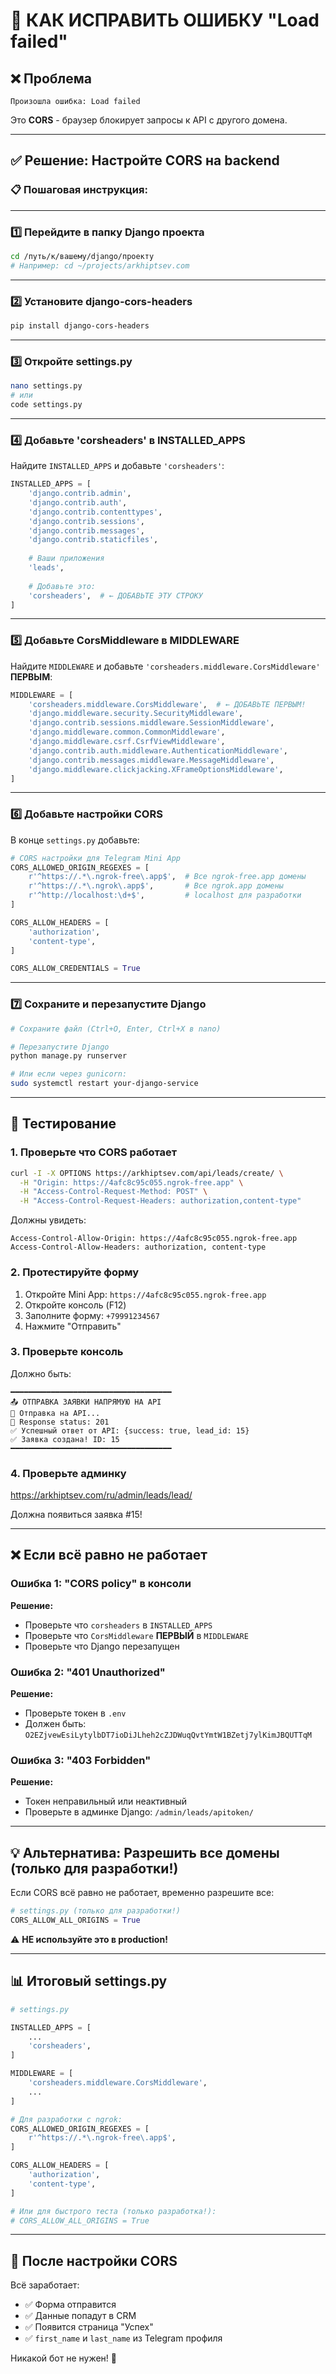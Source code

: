 # 🔧 КАК ИСПРАВИТЬ ОШИБКУ "Load failed"

## ❌ Проблема

```
Произошла ошибка: Load failed
```

Это **CORS** - браузер блокирует запросы к API с другого домена.

---

## ✅ Решение: Настройте CORS на backend

### 📋 Пошаговая инструкция:

---

### 1️⃣ Перейдите в папку Django проекта

```bash
cd /путь/к/вашему/django/проекту
# Например: cd ~/projects/arkhiptsev.com
```

---

### 2️⃣ Установите django-cors-headers

```bash
pip install django-cors-headers
```

---

### 3️⃣ Откройте settings.py

```bash
nano settings.py
# или
code settings.py
```

---

### 4️⃣ Добавьте 'corsheaders' в INSTALLED_APPS

Найдите `INSTALLED_APPS` и добавьте `'corsheaders'`:

```python
INSTALLED_APPS = [
    'django.contrib.admin',
    'django.contrib.auth',
    'django.contrib.contenttypes',
    'django.contrib.sessions',
    'django.contrib.messages',
    'django.contrib.staticfiles',
    
    # Ваши приложения
    'leads',
    
    # Добавьте это:
    'corsheaders',  # ← ДОБАВЬТЕ ЭТУ СТРОКУ
]
```

---

### 5️⃣ Добавьте CorsMiddleware в MIDDLEWARE

Найдите `MIDDLEWARE` и добавьте `'corsheaders.middleware.CorsMiddleware'` **ПЕРВЫМ**:

```python
MIDDLEWARE = [
    'corsheaders.middleware.CorsMiddleware',  # ← ДОБАВЬТЕ ПЕРВЫМ!
    'django.middleware.security.SecurityMiddleware',
    'django.contrib.sessions.middleware.SessionMiddleware',
    'django.middleware.common.CommonMiddleware',
    'django.middleware.csrf.CsrfViewMiddleware',
    'django.contrib.auth.middleware.AuthenticationMiddleware',
    'django.contrib.messages.middleware.MessageMiddleware',
    'django.middleware.clickjacking.XFrameOptionsMiddleware',
]
```

---

### 6️⃣ Добавьте настройки CORS

В конце `settings.py` добавьте:

```python
# CORS настройки для Telegram Mini App
CORS_ALLOWED_ORIGIN_REGEXES = [
    r'^https://.*\.ngrok-free\.app$',  # Все ngrok-free.app домены
    r'^https://.*\.ngrok\.app$',       # Все ngrok.app домены
    r'^http://localhost:\d+$',         # localhost для разработки
]

CORS_ALLOW_HEADERS = [
    'authorization',
    'content-type',
]

CORS_ALLOW_CREDENTIALS = True
```

---

### 7️⃣ Сохраните и перезапустите Django

```bash
# Сохраните файл (Ctrl+O, Enter, Ctrl+X в nano)

# Перезапустите Django
python manage.py runserver

# Или если через gunicorn:
sudo systemctl restart your-django-service
```

---

## 🧪 Тестирование

### 1. Проверьте что CORS работает

```bash
curl -I -X OPTIONS https://arkhiptsev.com/api/leads/create/ \
  -H "Origin: https://4afc8c95c055.ngrok-free.app" \
  -H "Access-Control-Request-Method: POST" \
  -H "Access-Control-Request-Headers: authorization,content-type"
```

Должны увидеть:
```
Access-Control-Allow-Origin: https://4afc8c95c055.ngrok-free.app
Access-Control-Allow-Headers: authorization, content-type
```

### 2. Протестируйте форму

1. Откройте Mini App: `https://4afc8c95c055.ngrok-free.app`
2. Откройте консоль (F12)
3. Заполните форму: `+79991234567`
4. Нажмите "Отправить"

### 3. Проверьте консоль

Должно быть:
```
━━━━━━━━━━━━━━━━━━━━━━━━━━━━━━━━━━━━
📤 ОТПРАВКА ЗАЯВКИ НАПРЯМУЮ НА API
📡 Отправка на API...
📡 Response status: 201
✅ Успешный ответ от API: {success: true, lead_id: 15}
✅ Заявка создана! ID: 15
━━━━━━━━━━━━━━━━━━━━━━━━━━━━━━━━━━━━
```

### 4. Проверьте админку

https://arkhiptsev.com/ru/admin/leads/lead/

Должна появиться заявка #15!

---

## ❌ Если всё равно не работает

### Ошибка 1: "CORS policy" в консоли

**Решение:**
- Проверьте что `corsheaders` в `INSTALLED_APPS`
- Проверьте что `CorsMiddleware` **ПЕРВЫЙ** в `MIDDLEWARE`
- Проверьте что Django перезапущен

### Ошибка 2: "401 Unauthorized"

**Решение:**
- Проверьте токен в `.env`
- Должен быть: `O2EZjvewEsiLytylbDT7ioDiJLheh2cZJDWuqQvtYmtW1BZetj7ylKimJBQUTTqM`

### Ошибка 3: "403 Forbidden"

**Решение:**
- Токен неправильный или неактивный
- Проверьте в админке Django: `/admin/leads/apitoken/`

---

## 💡 Альтернатива: Разрешить все домены (только для разработки!)

Если CORS всё равно не работает, временно разрешите все:

```python
# settings.py (только для разработки!)
CORS_ALLOW_ALL_ORIGINS = True
```

⚠️ **НЕ используйте это в production!**

---

## 📊 Итоговый settings.py

```python
# settings.py

INSTALLED_APPS = [
    ...
    'corsheaders',
]

MIDDLEWARE = [
    'corsheaders.middleware.CorsMiddleware',
    ...
]

# Для разработки с ngrok:
CORS_ALLOWED_ORIGIN_REGEXES = [
    r'^https://.*\.ngrok-free\.app$',
]

CORS_ALLOW_HEADERS = [
    'authorization',
    'content-type',
]

# Или для быстрого теста (только разработка!):
# CORS_ALLOW_ALL_ORIGINS = True
```

---

## 🎊 После настройки CORS

Всё заработает:
- ✅ Форма отправится
- ✅ Данные попадут в CRM
- ✅ Появится страница "Успех"
- ✅ `first_name` и `last_name` из Telegram профиля

Никакой бот не нужен! 🚀
